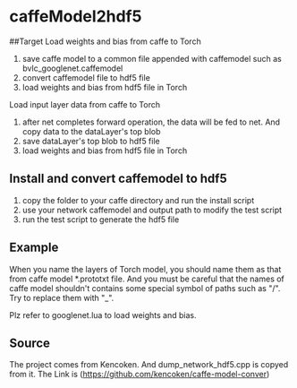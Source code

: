 # caffeModel2hdf5

##Target 
Load weights and bias from caffe to Torch

1. save caffe model to a common file appended with caffemodel such as bvlc\_googlenet.caffemodel
2. convert caffemodel file to hdf5 file
3. load weights and bias from hdf5 file in Torch

Load input layer data from caffe to Torch

1. after net completes forward operation, the data will be fed to net. And copy data to the dataLayer's top blob
2. save dataLayer's top blob to hdf5 file
3. load weights and bias from hdf5 file in Torch

## Install and convert caffemodel to  hdf5 
1. copy the folder to your caffe directory and run the install script
2. use your network caffemodel and output path to modify the test script 
3. run the test script to generate the hdf5 file

## Example
When you name the layers of Torch model, you should name them as that from caffe model \*.prototxt file.
And you must be careful that the names of caffe model shouldn't contains some special symbol of paths such as "/". Try 
to replace them with "\_".

Plz refer to googlenet.lua to load weights and bias.

## Source 
The project comes from Kencoken. And dump_network_hdf5.cpp is copyed from it. The Link is (https://github.com/kencoken/caffe-model-conver)

